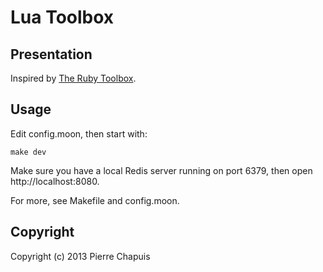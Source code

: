 # Lua Toolbox

## Presentation

Inspired by [The Ruby Toolbox](https://www.ruby-toolbox.com/).

## Usage

Edit config.moon, then start with:

    make dev

Make sure you have a local Redis server running on port 6379, then open http://localhost:8080.

For more, see Makefile and config.moon.

## Copyright

Copyright (c) 2013 Pierre Chapuis
